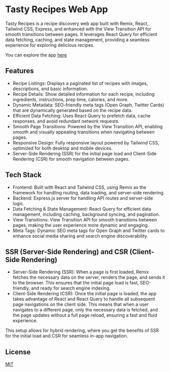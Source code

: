 # Tasty Recipes Web App

Tasty Recipes is a recipe discovery web app built with Remix, React, Tailwind CSS, Express, and enhanced with the View Transition API for smooth transitions between pages. It leverages React Query for efficient data fetching, caching, and state management, providing a seamless experience for exploring delicious recipes.

You can explore the app [here](https://tasty-recipes-dzl9.onrender.com/)

## Features

- Recipe Listings: Displays a paginated list of recipes with images, descriptions, and basic information.
- Recipe Details: Show detailed information for each recipe, including ingredients, instructions, prep time, calories, and more.
- Dynamic Metadata: SEO-friendly meta tags (Open Graph, Twitter Cards) that are dynamically generated based on the recipe data.
- Efficient Data Fetching: Uses React Query to prefetch data, cache responses, and avoid redundant network requests.
- Smooth Page Transitions: Powered by the View Transition API, enabling smooth and visually appealing transitions when navigating between pages.
- Responsive Design: Fully responsive layout powered by Tailwind CSS, optimized for both desktop and mobile devices.
- Server-Side Rendering (SSR) for the initial page load and Client-Side Rendering (CSR) for smooth navigation between pages.

## Tech Stack

- Frontend: Built with React and Tailwind CSS, using Remix as the framework for handling routing, data loading, and server-side rendering.
- Backend: Express.js server for handling API routes and server-side logic.
- Data Fetching & State Management: React Query for efficient data management, including caching, background syncing, and pagination.
- View Transitions: View Transition API for smooth transitions between pages, making the user experience more dynamic and engaging.
- Meta Tags: Dynamic SEO meta tags for Open Graph and Twitter cards to enhance social media sharing and search engine discoverability.

## SSR (Server-Side Rendering) and CSR (Client-Side Rendering)
- Server-Side Rendering (SSR): When a page is first loaded, Remix fetches the necessary data on the server, renders the page, and sends it to the browser. This ensures that the initial page load is fast, SEO-friendly, and ready for search engine indexing.
- Client-Side Rendering (CSR): Once the initial page is loaded, the app takes advantage of React and React Query to handle all subsequent page navigations on the client side. This means that when a user navigates to a different page, only the necessary data is fetched, and the page updates without a full page reload, ensuring a fast and fluid experience.

This setup allows for hybrid rendering, where you get the benefits of SSR for the initial load and CSR for seamless in-app navigation.

## License

[MIT](https://choosealicense.com/licenses/mit/)
